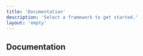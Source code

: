 ```yaml
---
title: 'Documentation'
description: 'Select a framework to get started.'
layout: 'empty'
---
```


## Documentation
